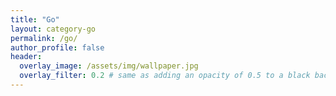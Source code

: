 ```yaml
---
title: "Go"
layout: category-go
permalink: /go/
author_profile: false
header:
  overlay_image: /assets/img/wallpaper.jpg
  overlay_filter: 0.2 # same as adding an opacity of 0.5 to a black background
---
```

